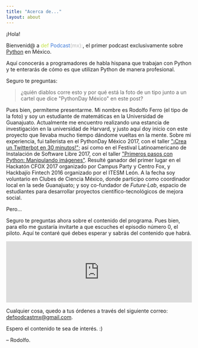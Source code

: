 ```yaml
---
title: "Acerca de..."
layout: about
---
```


¡Hola!

Bienvenid@ a
<span style="color:#c3e344;">def</span> <span style="color:#3c78d8;">Podcast</span><span style="color:#b7b7b7;">(mx):</span>, el primer podcast exclusivamente sobre <span style="text-decoration:none;">[Python](https://www.python.org/)</span> en México.

Aquí conocerás a programadores de habla hispana que trabajan con Python y te enterarás de cómo es que utilizan Python de manera profesional.

Seguro te preguntas:
> ¿quién diablos corre esto y por qué está la foto de un tipo junto a un cartel que dice "PythonDay México" en este post?

Pues bien, permíteme presentarme. Mi nombre es Rodolfo Ferro (el tipo de la foto) y soy un estudiante de matemáticas en la Universidad de Guanajuato. Actualmente me encuentro realizando una estancia de investigación en la universidad de Harvard, y justo aquí doy inicio con este proyecto que llevaba mucho tiempo dándome vueltas en la mente. Sobre mi experiencia, fui tallerista en el PythonDay México 2017, con el taller ["¡Crea un Twitterbot en 30 minutos!"](https://github.com/RodolfoFerro/Twitterbot_en_30); así como en el Festival Latinoamericano de Instalación de Software Libre 2017, con el taller ["Primeros pasos con Python: Manipulando imágenes"](https://github.com/RodolfoFerro/FLISoL17). Resulté ganador del primer lugar en el Hackatón CFOX 2017 organizado por Campus Party y Centro Fox, y Hackbajío Fintech 2016 organizado por el ITESM León. A la fecha soy voluntario en Clubes de Ciencia México, donde participo como coordinador local en la sede Guanajuato; y soy co-fundador de *Future·Lab*, espacio de estudiantes para desarrollar proyectos científico-tecnológicos de mejora social.

Pero...

Seguro te preguntas ahora sobre el contenido del programa. Pues bien, para ello me gustaría invitarte a que escuches el episodio número 0, el piloto. Aquí te contaré qué debes esperar y sabrás del contenido que habrá.

<iframe width="100%" height="166" scrolling="no" frameborder="no" src="https://w.soundcloud.com/player/?url=https%3A//api.soundcloud.com/tracks/333146456&amp;color=00aabb&amp;auto_play=true&amp;hide_related=false&amp;show_comments=true&amp;show_user=true&amp;show_reposts=false"></iframe><br/>

Cualquier cosa, quedo a tus órdenes a través del siguiente correo:
[defpodcastmx@gmail.com](defpodcastmx@gmail.com).

Espero el contenido te sea de interés. :)

– Rodolfo.
